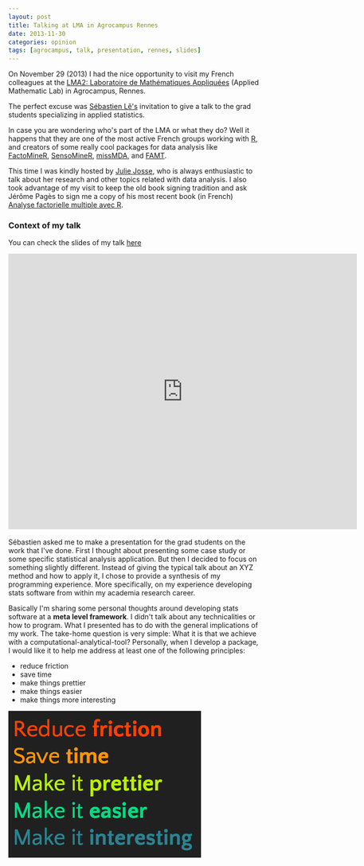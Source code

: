 ```yaml
---
layout: post
title: Talking at LMA in Agrocampus Rennes
date: 2013-11-30
categories: opinion
tags: [agrocampus, talk, presentation, rennes, slides]
---
```


On November 29 (2013) I had the nice opportunity to visit my French colleagues at the 
<a href="http://math.agrocampus-ouest.fr/infoglueDeliverLive/" target="_blank">LMA2: Laboratoire de Mathématiques Appliquées</a> 
(Applied Mathematic Lab) in Agrocampus, Rennes. 

<!--more-->

The perfect excuse was 
<a href="http://sebastien.ledien.free.fr/" title="Sebastien Le" target="_blank">Sébastien Lê's</a> 
invitation to give a talk to the grad students specializing in applied statistics.

In case you are wondering who's part of the LMA or what they do? Well it happens that 
they are one of the most active French groups working with 
<a href="http://www.r-project.org/" title="R project" target="_blank">R</a>, and creators 
of some really cool packages for data analysis like 
<a href="http://factominer.free.fr/" title="factominer" target="_blank">FactoMineR</a>, 
<a href="http://sensominer.free.fr/" title="sensominer" target="_blank">SensoMineR</a>, 
<a href="http://math.agrocampus-ouest.fr/infoglueDeliverLive/developpement/missMDA" title="missMDA" target="_blank">missMDA</a>, 
and <a href="http://famt.free.fr/" title="FAMT" target="_blank">FAMT</a>.

This time I was kindly hosted by <a href="http://math.agrocampus-ouest.fr/infoglueDeliverLive/membres/julie.josse" title="Julie Josse" target="_blank">Julie Josse</a>, 
who is always enthusiastic to talk about her research and other topics related with data 
analysis. I also took advantage of my visit to keep the old book signing tradition and 
ask Jérôme Pagès to sign me a copy of his most recent book (in French) 
<a href="http://math.agrocampus-ouest.fr/infoglueDeliverLive/enseignement/support2cours/books/AFM" title="AFM in R" target="_blank">Analyse factorielle multiple avec R</a>.

### Context of my talk

You can check the slides of my talk <a href="http://bit.ly/1giAA7U" target="_blank">here</a>

<iframe src="https://docs.google.com/presentation/d/1FtlJl59igs25DMFW4QXpHDV9SwPqbcAtngZWcWNdmz8/embed?start=false&loop=false&delayms=3000" frameborder="0" width="700" height="554" allowfullscreen="true" mozallowfullscreen="true" webkitallowfullscreen="true"></iframe>

Sébastien asked me to make a presentation for the grad students on the work that I've 
done. First I thought about presenting some case study or some specific statistical 
analysis application. But then I decided to focus on something slightly different. 
Instead of giving the typical talk about an XYZ method and how to apply it, I chose 
to provide a synthesis of my programming experience. More specifically, on my experience 
developing stats software from within my academia research career. 

Basically I'm sharing some personal thoughts around developing stats software at 
a **meta level framework**. I didn't talk about any technicalities or how to 
program. What I presented has to do with the general implications of my work. The 
take-home question is very simple: What it is that we achieve with a 
computational-analytical-tool? Personally, when I develop a package, I would like it to 
help me address at least one of the following principles:

- reduce friction
- save time
- make things prettier
- make things easier
- make things more interesting

<img src="/images/implications.png" alt="implications" />
